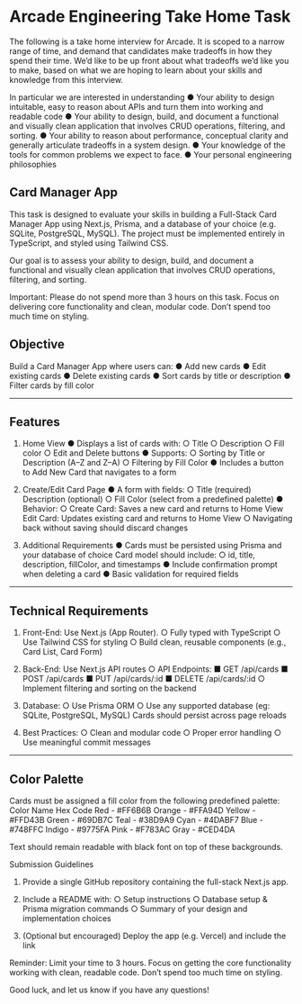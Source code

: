 # Arcade Engineering Take Home Task 

The following is a take home interview for Arcade. It is scoped to a narrow range of time, and demand that candidates make tradeoffs in how they spend their time. We’d like to be up front about what tradeoffs we’d like you to make, based on what we are hoping to learn about your skills and knowledge from this interview. 


In particular we are interested in understanding 
● Your ability to design intuitable, easy to reason about APIs and turn them into working and readable code 
● Your ability to design, build, and document a functional and visually clean application that involves CRUD operations, filtering, and sorting. 
● Your ability to reason about performance, conceptual clarity and generally articulate tradeoffs in a system design. 
● Your knowledge of the tools for common problems we expect to face. 
● Your personal engineering philosophies 

## Card Manager App 

This task is designed to evaluate your skills in building a Full-Stack Card Manager App using Next.js, Prisma, and a database of your choice (e.g. SQLite, PostgreSQL, MySQL). The project must be implemented entirely in TypeScript, and styled using Tailwind CSS. 

Our goal is to assess your ability to design, build, and document a functional and visually clean application that involves CRUD operations, filtering, and sorting. 

Important: Please do not spend more than 3 hours on this task. Focus on delivering core functionality and clean, modular code. Don’t spend too much time on styling. 

## Objective 

Build a Card Manager App where users can: 
● Add new cards 
● Edit existing cards 
● Delete existing cards 
● Sort cards by title or description 
● Filter cards by fill color 

-------
## Features 
1. Home View 
● Displays a list of cards with: 
    ○ Title 
    ○ Description 
    ○ Fill color 
    ○ Edit and Delete buttons 
● Supports: 
    ○ Sorting by Title or Description (A–Z and Z–A) 
    ○ Filtering by Fill Color 
● Includes a button to Add New Card that navigates to a form 

2. Create/Edit Card Page 
● A form with fields: 
    ○ Title (required) Description (optional) 
    ○ Fill Color (select from a predefined palette) 
● Behavior: 
    ○ Create Card: Saves a new card and returns to Home View 
    Edit Card: Updates existing card and returns to Home View 
    ○ Navigating back without saving should discard changes 
3. Additional Requirements 
● Cards must be persisted using Prisma and your database of choice Card model should include:
    ○ id, title, description, fillColor, and timestamps 
● Include confirmation prompt when deleting a card 
● Basic validation for required fields 
-------
## Technical Requirements 
1. Front-End: Use Next.js (App Router). 
○ Fully typed with TypeScript 
○ Use Tailwind CSS for styling 
○ Build clean, reusable components (e.g., Card List, Card Form) 

2. Back-End: Use Next.js API routes 
    ○ API Endpoints: 
        ■ GET /api/cards 
        ■ POST /api/cards 
        ■ PUT /api/cards/:id 
        ■ DELETE /api/cards/:id 
    ○ Implement filtering and sorting on the backend 

3. Database: 
○ Use Prisma ORM 
○ Use any supported database (eg: SQLite, PostgreSQL, MySQL) Cards should persist across page reloads 

4. Best Practices: 
○ Clean and modular code 
○ Proper error handling 
○ Use meaningful commit messages 

-------
## Color Palette 

Cards must be assigned a fill color from the following predefined palette: 
Color Name Hex Code 
Red - #FF6B6B
Orange - #FFA94D
Yellow -  #FFD43B 
Green - #69DB7C
Teal - #38D9A9 
Cyan - #4DABF7 
Blue - #748FFC 
Indigo - #9775FA 
Pink  - #F783AC 
Gray  - #CED4DA 

Text should remain readable with black font on top of these backgrounds. 

Submission Guidelines 
1. Provide a single GitHub repository containing the full-stack Next.js app. 
2. Include a README with: 
    ○ Setup instructions 
    ○ Database setup & Prisma migration commands 
    ○ Summary of your design and implementation choices
    
3. (Optional but encouraged) 
Deploy the app (e.g. Vercel) and include the link 

Reminder: Limit your time to 3 hours. Focus on getting the core functionality working with clean, readable code. Don’t spend too much time on styling. 

Good luck, and let us know if you have any questions! 


